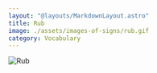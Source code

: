 ```yaml
---
layout: "@layouts/MarkdownLayout.astro"
title: Rub
image: ./assets/images-of-signs/rub.gif
category: Vocabulary
---
```


![Rub](@signs/rub.gif)
